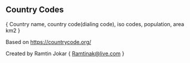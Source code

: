 ## Country Codes 
{ Country name, country code(dialing code), iso codes, population, area km2 }


Based on https://countrycode.org/

Created by Ramtin Jokar
{ Ramtinak@live.com }

